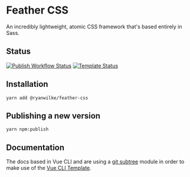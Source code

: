 # Feather CSS
An incredibly lightweight, atomic CSS framework that's based entirely in Sass.

## Status

[![Publish Workflow Status](https://github.com/ryanjwilke/feather/workflows/Publish/badge.svg)](https://github.com/ryanjwilke/feather/actions)
[![Template Status](https://github.com/ryanjwilke/vue-cli-template/workflows/Production/badge.svg)](https://github.com/ryanjwilke/vue-cli-template/actions)

## Installation
```
yarn add @ryanwilke/feather-css
```

## Publishing a new version
```
yarn npm:publish
```

## Documentation
The docs based in Vue CLI and are using a [git subtree](https://medium.com/@porteneuve/mastering-git-subtrees-943d29a798ec) module in order to make use of the [Vue CLI Template](https://github.com/ryanjwilke/vue-cli-template).
